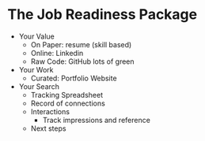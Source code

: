 # The Job Readiness Package  

  * Your Value 
    * On Paper: resume (skill based)  
    * Online: Linkedin  
    * Raw Code: GitHub lots of green  
  * Your Work    
    * Curated: Portfolio Website  
  * Your Search  
    * Tracking Spreadsheet  
    * Record of connections  
    * Interactions  
      * Track impressions and reference  
    * Next steps  


